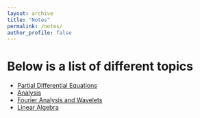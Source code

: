 ```yaml
---
layout: archive
title: "Notes"
permalink: /notes/
author_profile: false
---
```





Below is a list of different topics
===

- [Partial Differential Equations](/notes/pde/nav.md)
- [Analysis](/notes/analysis/nav.md)
- [Fourier Analysis and Wavelets](/notes/Fourier-Analysis/nav.md)
- [Linear Algebra](/notes/linear-algebra/nav.md)



